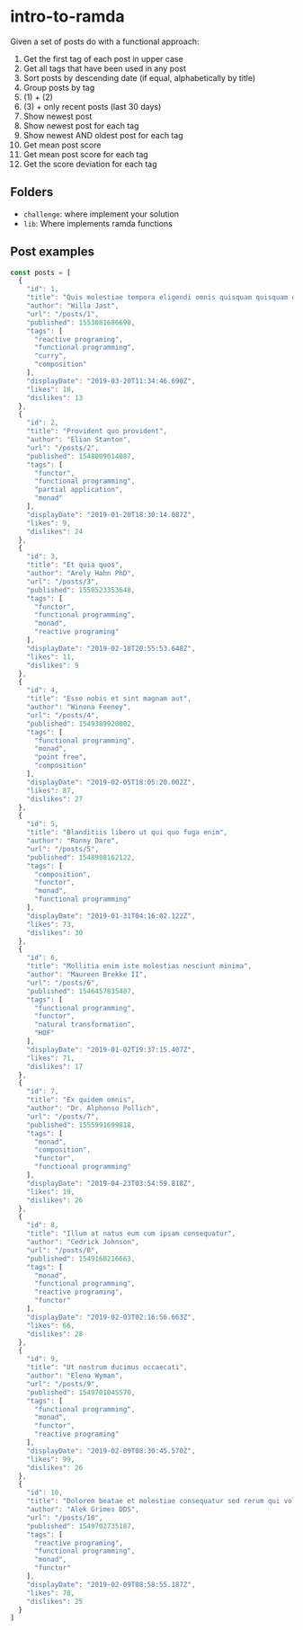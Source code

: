 # intro-to-ramda

Given a set of posts do with a functional approach:

1. Get the first tag of each post in upper case
2. Get all tags that have been used in any post
3. Sort posts by descending date (if equal, alphabetically by title)
4. Group posts by tag
5. (1) + (2)
6. (3) + only recent posts (last 30 days)
7. Show newest post
8. Show newest post for each tag
9. Show newest AND oldest post for each tag
10. Get mean post score
11. Get mean post score for each tag
12. Get the score deviation for each tag

## Folders

- `challenge`: where implement your solution
- `lib`: Where implements ramda functions

## Post examples

```js
const posts = [
  {
    "id": 1,
    "title": "Quis molestiae tempora eligendi omnis quisquam quisquam quos",
    "author": "Willa Jast",
    "url": "/posts/1",
    "published": 1553081686690,
    "tags": [
      "reactive programing",
      "functional programming",
      "curry",
      "composition"
    ],
    "displayDate": "2019-03-20T11:34:46.690Z",
    "likes": 18,
    "dislikes": 13
  },
  {
    "id": 2,
    "title": "Provident quo provident",
    "author": "Elian Stanton",
    "url": "/posts/2",
    "published": 1548009014087,
    "tags": [
      "functor",
      "functional programming",
      "partial application",
      "monad"
    ],
    "displayDate": "2019-01-20T18:30:14.087Z",
    "likes": 9,
    "dislikes": 24
  },
  {
    "id": 3,
    "title": "Et quia quos",
    "author": "Arely Hahn PhD",
    "url": "/posts/3",
    "published": 1550523353648,
    "tags": [
      "functor",
      "functional programming",
      "monad",
      "reactive programing"
    ],
    "displayDate": "2019-02-18T20:55:53.648Z",
    "likes": 11,
    "dislikes": 9
  },
  {
    "id": 4,
    "title": "Esse nobis et sint magnam aut",
    "author": "Winona Feeney",
    "url": "/posts/4",
    "published": 1549389920002,
    "tags": [
      "functional programming",
      "monad",
      "point free",
      "composition"
    ],
    "displayDate": "2019-02-05T18:05:20.002Z",
    "likes": 87,
    "dislikes": 27
  },
  {
    "id": 5,
    "title": "Blanditiis libero ut qui quo fuga enim",
    "author": "Ronny Dare",
    "url": "/posts/5",
    "published": 1548908162122,
    "tags": [
      "composition",
      "functor",
      "monad",
      "functional programming"
    ],
    "displayDate": "2019-01-31T04:16:02.122Z",
    "likes": 73,
    "dislikes": 30
  },
  {
    "id": 6,
    "title": "Mollitia enim iste molestias nesciunt minima",
    "author": "Maureen Brekke II",
    "url": "/posts/6",
    "published": 1546457835407,
    "tags": [
      "functional programming",
      "functor",
      "natural transformation",
      "HOF"
    ],
    "displayDate": "2019-01-02T19:37:15.407Z",
    "likes": 71,
    "dislikes": 17
  },
  {
    "id": 7,
    "title": "Ex quidem omnis",
    "author": "Dr. Alphonso Pollich",
    "url": "/posts/7",
    "published": 1555991699818,
    "tags": [
      "monad",
      "composition",
      "functor",
      "functional programming"
    ],
    "displayDate": "2019-04-23T03:54:59.818Z",
    "likes": 19,
    "dislikes": 26
  },
  {
    "id": 8,
    "title": "Illum at natus eum cum ipsam consequatur",
    "author": "Cedrick Johnson",
    "url": "/posts/8",
    "published": 1549160216663,
    "tags": [
      "monad",
      "functional programming",
      "reactive programing",
      "functor"
    ],
    "displayDate": "2019-02-03T02:16:56.663Z",
    "likes": 66,
    "dislikes": 28
  },
  {
    "id": 9,
    "title": "Ut nostrum ducimus occaecati",
    "author": "Elena Wyman",
    "url": "/posts/9",
    "published": 1549701045570,
    "tags": [
      "functional programming",
      "monad",
      "functor",
      "reactive programing"
    ],
    "displayDate": "2019-02-09T08:30:45.570Z",
    "likes": 99,
    "dislikes": 26
  },
  {
    "id": 10,
    "title": "Dolorem beatae et molestiae consequatur sed rerum qui voluptates unde",
    "author": "Alek Grimes DDS",
    "url": "/posts/10",
    "published": 1549702735187,
    "tags": [
      "reactive programing",
      "functional programming",
      "monad",
      "functor"
    ],
    "displayDate": "2019-02-09T08:58:55.187Z",
    "likes": 78,
    "dislikes": 25
  }
]
```
